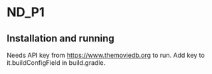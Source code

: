 # ND_P1

## Installation and running
Needs API key from https://www.themoviedb.org to run.
Add key to it.buildConfigField in build.gradle.
